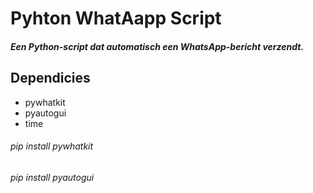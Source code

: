 # Pyhton WhatAapp Script

##### Een Python-script dat automatisch een WhatsApp-bericht verzendt.


## Dependicies

* pywhatkit
* pyautogui
* time

###### pip install pywhatkit
###### pip install pyautogui
